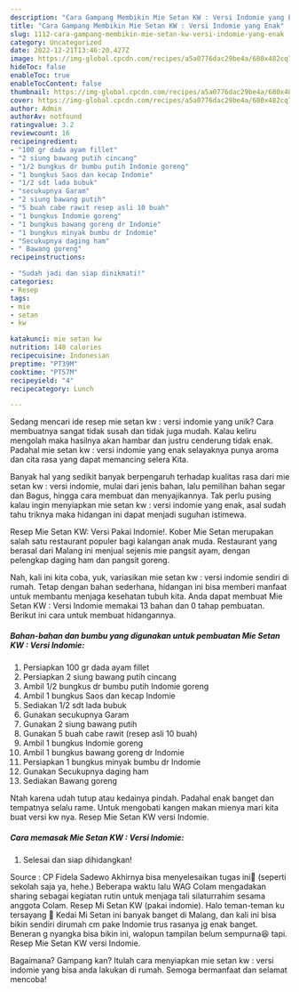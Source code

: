 ```yaml
---
description: "Cara Gampang Membikin Mie Setan KW : Versi Indomie yang Enak"
title: "Cara Gampang Membikin Mie Setan KW : Versi Indomie yang Enak"
slug: 1112-cara-gampang-membikin-mie-setan-kw-versi-indomie-yang-enak
category: Uncategorized
date: 2022-12-21T13:46:20.427Z
image: https://img-global.cpcdn.com/recipes/a5a0776dac29be4a/680x482cq70/mie-setan-kw-versi-indomie-foto-resep-utama.jpg
hideToc: false
enableToc: true
enableTocContent: false
thumbnail: https://img-global.cpcdn.com/recipes/a5a0776dac29be4a/680x482cq70/mie-setan-kw-versi-indomie-foto-resep-utama.jpg
cover: https://img-global.cpcdn.com/recipes/a5a0776dac29be4a/680x482cq70/mie-setan-kw-versi-indomie-foto-resep-utama.jpg
author: Admin
authorAv: notfound
ratingvalue: 3.2
reviewcount: 16
recipeingredient:
- "100 gr dada ayam fillet"
- "2 siung bawang putih cincang"
- "1/2 bungkus dr bumbu putih Indomie goreng"
- "1 bungkus Saos dan kecap Indomie"
- "1/2 sdt lada bubuk"
- "secukupnya Garam"
- "2 siung bawang putih"
- "5 buah cabe rawit resep asli 10 buah"
- "1 bungkus Indomie goreng"
- "1 bungkus bawang goreng dr Indomie"
- "1 bungkus minyak bumbu dr Indomie"
- "Secukupnya daging ham"
- " Bawang goreng"
recipeinstructions:

- "Sudah jadi dan siap dinikmati!"
categories:
- Resep
tags:
- mie
- setan
- kw

katakunci: mie setan kw 
nutrition: 148 calories
recipecuisine: Indonesian
preptime: "PT39M"
cooktime: "PT57M"
recipeyield: "4"
recipecategory: Lunch

---
```





Sedang mencari ide resep mie setan kw : versi indomie yang unik? Cara membuatnya sangat tidak susah dan tidak juga mudah. Kalau keliru mengolah maka hasilnya akan hambar dan justru cenderung tidak enak. Padahal mie setan kw : versi indomie yang enak selayaknya punya aroma dan cita rasa yang dapat memancing selera Kita.





Banyak hal yang sedikit banyak berpengaruh terhadap kualitas rasa dari mie setan kw : versi indomie, mulai dari jenis bahan, lalu pemilihan bahan segar dan Bagus, hingga cara membuat dan menyajikannya. Tak perlu pusing kalau ingin menyiapkan mie setan kw : versi indomie yang enak,      asal sudah tahu triknya maka hidangan ini dapat menjadi suguhan istimewa.














Resep Mie Setan KW: Versi Pakai Indomie!. Kober Mie Setan merupakan salah satu restaurant populer bagi kalangan anak muda. Restaurant yang berasal dari Malang ini menjual sejenis mie pangsit ayam, dengan pelengkap daging ham dan pangsit goreng.






Nah, kali ini kita coba, yuk, variasikan mie setan kw : versi indomie sendiri di rumah. Tetap dengan bahan sederhana, hidangan ini bisa memberi manfaat untuk membantu menjaga kesehatan tubuh kita. Anda dapat membuat Mie Setan KW : Versi Indomie memakai 13 bahan dan 0 tahap pembuatan. Berikut ini cara untuk membuat hidangannya.

<!--inarticleads1-->

##### Bahan-bahan dan bumbu yang digunakan untuk pembuatan Mie Setan KW : Versi Indomie:

1. Persiapkan 100 gr dada ayam fillet
1. Persiapkan 2 siung bawang putih cincang
1. Ambil 1/2 bungkus dr bumbu putih Indomie goreng
1. Ambil 1 bungkus Saos dan kecap Indomie
1. Sediakan 1/2 sdt lada bubuk
1. Gunakan secukupnya Garam
1. Gunakan 2 siung bawang putih
1. Gunakan 5 buah cabe rawit (resep asli 10 buah)
1. Ambil 1 bungkus Indomie goreng
1. Ambil 1 bungkus bawang goreng dr Indomie
1. Persiapkan 1 bungkus minyak bumbu dr Indomie
1. Gunakan Secukupnya daging ham
1. Sediakan  Bawang goreng


Ntah karena udah tutup atau kedainya pindah. Padahal enak banget dan tempatnya selalu rame. Untuk mengobati kangen makan mienya mari kita buat versi kw nya. Resep Mie Setan KW versi Indomie. 

<!--inarticleads2-->

##### Cara memasak Mie Setan KW : Versi Indomie:


1. Selesai dan siap dihidangkan!

Source : CP Fidela Sadewo Akhirnya bisa menyelesaikan tugas ini🤭 (seperti sekolah saja ya, hehe.) Beberapa waktu lalu WAG Colam mengadakan sharing sebagai kegiatan rutin untuk menjaga tali silaturrahim sesama anggota Colam. Resep Mi Setan KW (pakai indomie). Halo teman-teman ku tersayang 🥰 Kedai Mi Setan ini banyak banget di Malang, dan kali ini bisa bikin sendiri dirumah cm pake Indomie trus rasanya jg enak banget. Beneran g nyangka bisa bikin ini, walopun tampilan belum sempurna😆 tapi. Resep Mie Setan KW versi Indomie. 

Bagaimana? Gampang kan? Itulah cara menyiapkan mie setan kw : versi indomie yang bisa anda lakukan di rumah. Semoga bermanfaat dan selamat mencoba!

